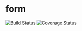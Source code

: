 # form

[![Build Status](https://img.shields.io/travis/funivan/form/master.svg?style=flat-square)](https://travis-ci.org/funivan/form)
[![Coverage Status](https://img.shields.io/scrutinizer/coverage/g/funivan/form.svg?style=flat-square)](https://scrutinizer-ci.com/g/funivan/form/code-structure)